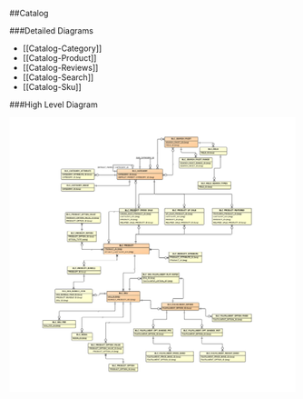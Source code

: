 ##Catalog

###Detailed Diagrams
- [[Catalog-Category]]
- [[Catalog-Product]]
- [[Catalog-Reviews]]
- [[Catalog-Search]]
- [[Catalog-Sku]]

###High Level Diagram

![Catalog High Level](images/dataModel/CatalogHighLevelERD.png)